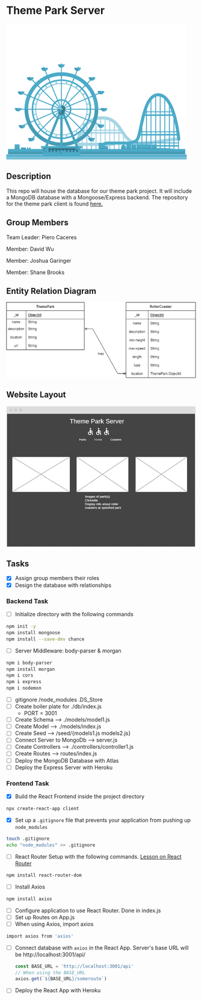 # Theme Park Server

![Theme parkimage](/assets/GTY.gif)

## Description

This repo will house the database for our theme park project. It will include a MongoDB database with a Mongoose/Express backend. The repository for the theme park client is found [here.](https://github.com/pierocaceres/Theme_Park_Client) 

## Group Members

Team Leader: Piero Caceres

Member: David Wu

Member: Joshua Garinger

Member: Shane Brooks

## Entity Relation Diagram

![ERD](/assets/ThemePark%20ERD.jpg) 

## Website Layout

![Website Layout](/assets/Website%20Layout.jpg)

## Tasks

- [x] Assign group members their roles
- [x] Design the database with relationships

### Backend Task

- [ ] Initialize directory with the following commands
```sh
npm init -y
npm install mongoose
npm install --save-dev chance
```
- [ ] Server Middleware: body-parser & morgan
```sh
npm i body-parser
npm install morgan
npm i cors
npm i express
npm i nodemon
```

- [ ] gitignore /node_modules .DS_Store
- [ ] Create boiler plate for ./db/index.js
    - PORT = 3001
- [ ] Create Schema --> ./models/model1.js
- [ ] Create Model --> ./models/index.js
- [ ] Create Seed --> /seed/{models1.js models2.js}
- [ ] Connect Server to MongoDb --> server.js
- [ ] Create Controllers --> ./controllers/controller1.js
- [ ] Create Routes --> routes/index.js
- [ ] Deploy the MongoDB Database with Atlas
- [ ] Deploy the Express Server with Heroku

### Frontend Task

- [x] Build the React Frontend inside the project directory
```sh
npx create-react-app client
```
- [x] Set up a `.gitignore` file that prevents your application from pushing up `node_modules`
```sh
touch .gitignore
echo "node_modules" >> .gitignore
```
- [ ] React Router Setup with the following commands. [Lesson on React Router](https://github.com/SEI-R-2-22/u2_lesson_react_router)
```sh
npm install react-router-dom
```
- [ ] Install Axios
```sh
npm install axios
```
- [ ] Configure application to use React Router. Done in index.js
- [ ] Set up Routes on App.js
- [ ] When using Axios, import axios
```sh
import axios from 'axios'
```
- [ ] Connect database with `axios` in the React App. Server's base URL will be http://localhost:3001/api/
  ```js
  const BASE_URL = 'http://localhost:3001/api'
  // When using the BASE_URL
  axios.get(`${BASE_URL}/someroute`)
  ```
- [ ] Deploy the React App with Heroku
